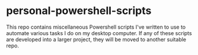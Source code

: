 # personal-powershell-scripts
This repo contains miscellaneous Powershell scripts I've written to use to automate various tasks I do on my desktop computer. If any of these scripts are developed into a larger project, they will be moved to another suitable repo.
